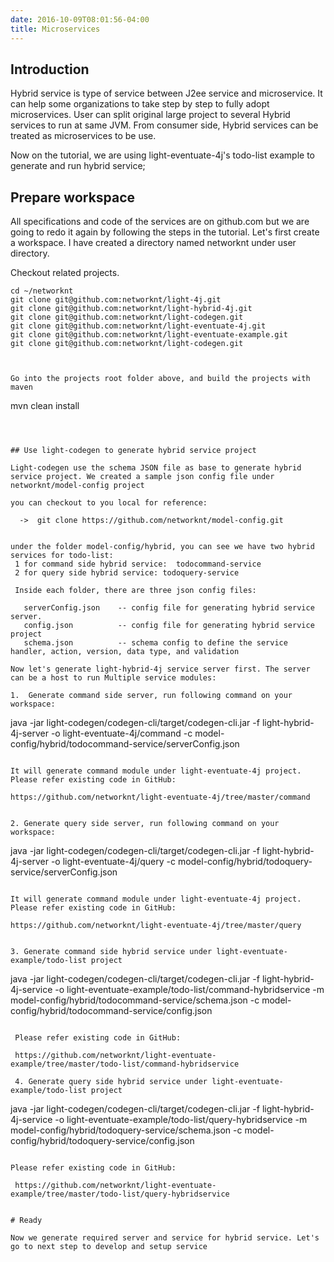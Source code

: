 ```yaml
---
date: 2016-10-09T08:01:56-04:00
title: Microservices
---
```


## Introduction

Hybrid service is type of service between J2ee service and microservice. It can help some organizations to take step by step to fully adopt microservices.
User can split original large project to several Hybrid services to run at same JVM. From consumer side,  Hybrid services can be treated as microservices to be use.

Now on the tutorial, we are using light-eventuate-4j's todo-list example to generate and run hybrid service;



## Prepare workspace

All specifications and code of the services are on github.com but we are going to
redo it again by following the steps in the tutorial. Let's first create a
workspace. I have created a directory named networknt under user directory.

Checkout related projects.

```
cd ~/networknt
git clone git@github.com:networknt/light-4j.git
git clone git@github.com:networknt/light-hybrid-4j.git
git clone git@github.com:networknt/light-codegen.git
git clone git@github.com:networknt/light-eventuate-4j.git
git clone git@github.com:networknt/light-eventuate-example.git
git clone git@github.com:networknt/light-codegen.git



Go into the projects root folder above, and build the projects with maven

```
mvn clean install

```



## Use light-codegen to generate hybrid service project

Light-codegen use the schema JSON file as base to generate hybrid service project. We created a sample json config file under networknt/model-config project

you can checkout to you local for reference:

  ->  git clone https://github.com/networknt/model-config.git


under the folder model-config/hybrid, you can see we have two hybrid services for todo-list:
 1 for command side hybrid service:  todocommand-service
 2 for query side hybrid service: todoquery-service

 Inside each folder, there are three json config files:

   serverConfig.json    -- config file for generating hybrid service server.
   config.json          -- config file for generating hybrid service project
   schema.json          -- schema config to define the service handler, action, version, data type, and validation

Now let's generate light-hybrid-4j service server first. The server can be a host to run Multiple service modules:

1.  Generate command side server, run following command on your workspace:

```
java -jar light-codegen/codegen-cli/target/codegen-cli.jar -f light-hybrid-4j-server -o light-eventuate-4j/command -c model-config/hybrid/todocommand-service/serverConfig.json
```

It will generate command module under light-eventuate-4j project. Please refer existing code in GitHub:

https://github.com/networknt/light-eventuate-4j/tree/master/command


2. Generate query side server, run following command on your workspace:

```
java -jar light-codegen/codegen-cli/target/codegen-cli.jar -f light-hybrid-4j-server -o light-eventuate-4j/query -c model-config/hybrid/todoquery-service/serverConfig.json
```

It will generate command module under light-eventuate-4j project. Please refer existing code in GitHub:

https://github.com/networknt/light-eventuate-4j/tree/master/query


3. Generate command side hybrid service under light-eventuate-example/todo-list project

```
java -jar light-codegen/codegen-cli/target/codegen-cli.jar -f light-hybrid-4j-service -o light-eventuate-example/todo-list/command-hybridservice -m model-config/hybrid/todocommand-service/schema.json -c model-config/hybrid/todocommand-service/config.json
```

 Please refer existing code in GitHub:

 https://github.com/networknt/light-eventuate-example/tree/master/todo-list/command-hybridservice

 4. Generate query side hybrid service under light-eventuate-example/todo-list project

 ```
java -jar light-codegen/codegen-cli/target/codegen-cli.jar -f light-hybrid-4j-service -o light-eventuate-example/todo-list/query-hybridservice -m model-config/hybrid/todoquery-service/schema.json -c model-config/hybrid/todoquery-service/config.json
 ```

 Please refer existing code in GitHub:

  https://github.com/networknt/light-eventuate-example/tree/master/todo-list/query-hybridservice


# Ready

Now we generate required server and service for hybrid service. Let's go to next step to develop and setup service

